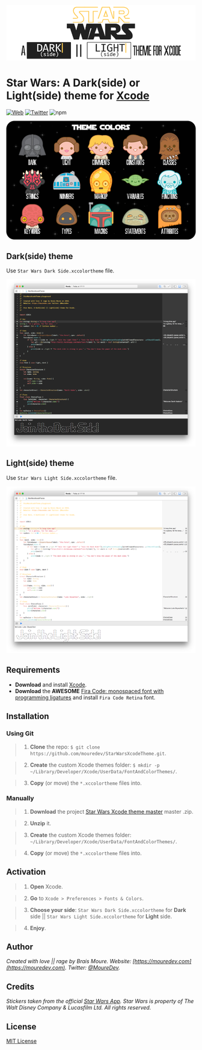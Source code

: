 ![Star Wars Xcode theme](./Images/Star_Wars_Xcode_Theme_Header.png)

# Star Wars: A Dark(side) or Light(side) theme for [Xcode](https://developer.apple.com/xcode/)
[![Web](https://img.shields.io/badge/website-MoureDev.com-blue.svg?style=for-the-badge)](http://mouredev.com/)
[![Twitter](https://img.shields.io/badge/twitter-@MoureDev-blue.svg?style=for-the-badge)](https://twitter.com/MoureDev)
![npm](https://img.shields.io/npm/l/express.svg?style=for-the-badge)

![Star Wars Xcode theme](./Images/Star_Wars_Xcode_Theme_Colors.png)

## Dark(side) theme
Use `Star Wars Dark Side.xccolortheme` file.

![Star Wars Xcode theme Light side](./Images/Dark_Side_Xcode.png)

## Light(side) theme
Use `Star Wars Light Side.xccolortheme` file.

![Star Wars Xcode theme Light side](./Images/Light_Side_Xcode.png)

## Requirements

* **Download** and install [Xcode](https://developer.apple.com/xcode/).
* **Download** the **AWESOME** [Fira Code: monospaced font with programming ligatures](https://github.com/tonsky/FiraCode) and install `Fira Code Retina` font.

## Installation

### Using Git

> 1. **Clone** the repo:
`$ git clone https://github.com/mouredev/StarWarsXcodeTheme.git`.

> 2. **Create** the custom Xcode themes folder: `$ mkdir -p ~/Library/Developer/Xcode/UserData/FontAndColorThemes/`.

> 3. **Copy** (or move) the `*.xccolortheme` files into.

### Manually

> 1. **Download** the project [Star Wars Xcode theme master](https://github.com/mouredev/StarWarsXcodeTheme/archive/master.zip) master .zip.

> 2. **Unzip** it.

> 3. **Create** the custom Xcode themes folder: `~/Library/Developer/Xcode/UserData/FontAndColorThemes/`.

> 4. **Copy** (or move) the `*.xccolortheme` files into.

## Activation

> 1. **Open** Xcode.

> 2. **Go** to `Xcode > Preferences > Fonts & Colors`.

> 3. **Choose your side**: `Star Wars Dark Side.xccolortheme` for **Dark** side || `Star Wars Light Side.xccolortheme` for **Light** side.

> 4. **Enjoy**.

## Author

*Created with love || rage by Brais Moure.
Website: [https://mouredev.com](https://mouredev.com).
Twitter: [@MoureDev](https://twitter.com/MoureDev).*

## Credits
*Stickers taken from the official [Star Wars App](http://www.starwars.com/games-apps/star-wars-app).
Star Wars is property of The Walt Disney Company & Lucasfilm Ltd. All rights reserved.*

## License
[MIT License](https://github.com/mouredev/StarWarsXcodeTheme/blob/master/LICENSE)




